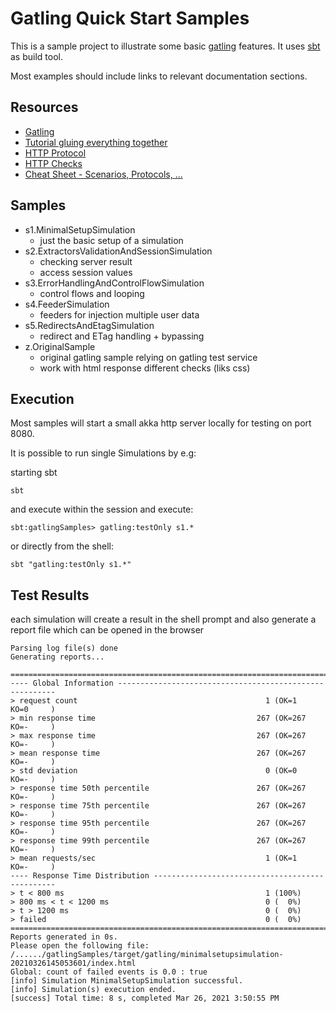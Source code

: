 # Gatling Quick Start Samples

This is a sample project to illustrate some basic [gatling](https://gatling.io/) features. 
It uses [sbt](https://www.scala-sbt.org/) as build tool.

Most examples should include links to relevant documentation sections.

## Resources

* [Gatling](https://gatling.io/)
* [Tutorial gluing everything together](https://gatling.io/docs/3.4/advanced_tutorial/)
* [HTTP Protocol](https://gatling.io/docs/3.4/http/http_protocol/)
* [HTTP Checks](https://gatling.io/docs/3.4/http/http_check/)
* [Cheat Sheet - Scenarios, Protocols, ...](https://gatling.io/docs/3.4/cheat-sheet/)

## Samples

* s1.MinimalSetupSimulation
  * just the basic setup of a simulation
* s2.ExtractorsValidationAndSessionSimulation
  * checking server result
  * access session values  
* s3.ErrorHandlingAndControlFlowSimulation
  * control flows and looping
* s4.FeederSimulation
  * feeders for injection multiple user data
* s5.RedirectsAndEtagSimulation  
  * redirect and ETag handling + bypassing
* z.OriginalSample
  * original gatling sample relying on gatling test service
  * work with html response different checks (liks css)

## Execution

Most samples will start a small akka http server locally for testing on port 8080.

It is possible to run single Simulations by e.g:

starting sbt
```
sbt
```
and execute within the session and execute:
```
sbt:gatlingSamples> gatling:testOnly s1.*
```

or directly from the shell:
```
sbt "gatling:testOnly s1.*"
```

## Test Results

each simulation will create a result in the shell prompt and also generate a report file which can be opened in the browser
```
Parsing log file(s) done
Generating reports...

================================================================================
---- Global Information --------------------------------------------------------
> request count                                          1 (OK=1      KO=0     )
> min response time                                    267 (OK=267    KO=-     )
> max response time                                    267 (OK=267    KO=-     )
> mean response time                                   267 (OK=267    KO=-     )
> std deviation                                          0 (OK=0      KO=-     )
> response time 50th percentile                        267 (OK=267    KO=-     )
> response time 75th percentile                        267 (OK=267    KO=-     )
> response time 95th percentile                        267 (OK=267    KO=-     )
> response time 99th percentile                        267 (OK=267    KO=-     )
> mean requests/sec                                      1 (OK=1      KO=-     )
---- Response Time Distribution ------------------------------------------------
> t < 800 ms                                             1 (100%)
> 800 ms < t < 1200 ms                                   0 (  0%)
> t > 1200 ms                                            0 (  0%)
> failed                                                 0 (  0%)
================================================================================
Reports generated in 0s.
Please open the following file: /....../gatlingSamples/target/gatling/minimalsetupsimulation-20210326145053601/index.html
Global: count of failed events is 0.0 : true
[info] Simulation MinimalSetupSimulation successful.
[info] Simulation(s) execution ended.
[success] Total time: 8 s, completed Mar 26, 2021 3:50:55 PM

```